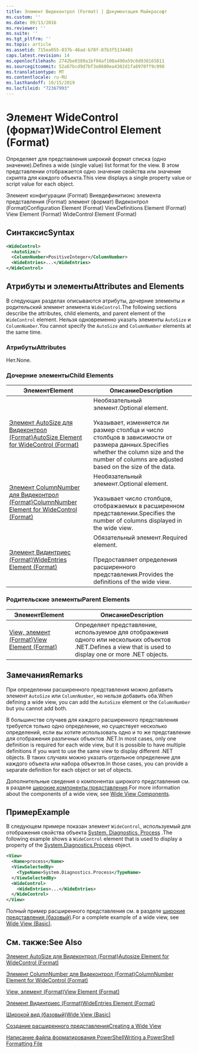 ```yaml
---
title: Элемент Видеконтрол (Format) | Документация Майкрософт
ms.custom: ''
ms.date: 09/13/2016
ms.reviewer: ''
ms.suite: ''
ms.tgt_pltfrm: ''
ms.topic: article
ms.assetid: 715ea055-037b-46ad-b70f-87b3f5134403
caps.latest.revision: 14
ms.openlocfilehash: 2742be0389a1bf04af100a490a59c0d938165811
ms.sourcegitcommit: 52a67bcd9d7bf3e8600ea4302d1fa8970ff9c998
ms.translationtype: MT
ms.contentlocale: ru-RU
ms.lasthandoff: 10/15/2019
ms.locfileid: "72367993"
---
```

# <a name="widecontrol-element-format"></a><span data-ttu-id="3d726-102">Элемент WideControl (формат)</span><span class="sxs-lookup"><span data-stu-id="3d726-102">WideControl Element (Format)</span></span>

<span data-ttu-id="3d726-103">Определяет для представления широкий формат списка (одно значение).</span><span class="sxs-lookup"><span data-stu-id="3d726-103">Defines a wide (single value) list format for the view.</span></span> <span data-ttu-id="3d726-104">В этом представлении отображается одно значение свойства или значение скрипта для каждого объекта.</span><span class="sxs-lookup"><span data-stu-id="3d726-104">This view displays a single property value or script value for each object.</span></span>

<span data-ttu-id="3d726-105">Элемент конфигурации (Format) Виевдефинитионс элемента представления (Format) элемент (формат) Видеконтрол (Format)</span><span class="sxs-lookup"><span data-stu-id="3d726-105">Configuration Element (Format) ViewDefinitions Element (Format) View Element (Format) WideControl Element (Format)</span></span>

## <a name="syntax"></a><span data-ttu-id="3d726-106">Синтаксис</span><span class="sxs-lookup"><span data-stu-id="3d726-106">Syntax</span></span>

```xml
<WideControl>
  <AutoSize/>
  <ColumnNumber>PositiveInteger</ColumnNumber>
  <WideEntries>...</WideEntries>
</WideControl>
```

## <a name="attributes-and-elements"></a><span data-ttu-id="3d726-107">Атрибуты и элементы</span><span class="sxs-lookup"><span data-stu-id="3d726-107">Attributes and Elements</span></span>

<span data-ttu-id="3d726-108">В следующих разделах описываются атрибуты, дочерние элементы и родительский элемент элемента `WideControl`.</span><span class="sxs-lookup"><span data-stu-id="3d726-108">The following sections describe the attributes, child elements, and parent element of the `WideControl` element.</span></span> <span data-ttu-id="3d726-109">Нельзя одновременно указать элементы `AutoSize` и `ColumnNumber`.</span><span class="sxs-lookup"><span data-stu-id="3d726-109">You cannot specify the `AutoSize` and `ColumnNumber` elements at the same time.</span></span>

### <a name="attributes"></a><span data-ttu-id="3d726-110">Атрибуты</span><span class="sxs-lookup"><span data-stu-id="3d726-110">Attributes</span></span>

<span data-ttu-id="3d726-111">Нет.</span><span class="sxs-lookup"><span data-stu-id="3d726-111">None.</span></span>

### <a name="child-elements"></a><span data-ttu-id="3d726-112">Дочерние элементы</span><span class="sxs-lookup"><span data-stu-id="3d726-112">Child Elements</span></span>

|<span data-ttu-id="3d726-113">Элемент</span><span class="sxs-lookup"><span data-stu-id="3d726-113">Element</span></span>|<span data-ttu-id="3d726-114">Описание</span><span class="sxs-lookup"><span data-stu-id="3d726-114">Description</span></span>|
|-------------|-----------------|
|[<span data-ttu-id="3d726-115">Элемент AutoSize для Видеконтрол (Format)</span><span class="sxs-lookup"><span data-stu-id="3d726-115">AutoSize Element for WideControl (Format)</span></span>](./autosize-element-for-widecontrol-format.md)|<span data-ttu-id="3d726-116">Необязательный элемент.</span><span class="sxs-lookup"><span data-stu-id="3d726-116">Optional element.</span></span><br /><br /> <span data-ttu-id="3d726-117">Указывает, изменяется ли размер столбца и число столбцов в зависимости от размера данных.</span><span class="sxs-lookup"><span data-stu-id="3d726-117">Specifies whether the column size and the number of columns are adjusted based on the size of the data.</span></span>|
|[<span data-ttu-id="3d726-118">Элемент ColumnNumber для Видеконтрол (Format)</span><span class="sxs-lookup"><span data-stu-id="3d726-118">ColumnNumber Element for WideControl (Format)</span></span>](./columnnumber-element-for-widecontrol-format.md)|<span data-ttu-id="3d726-119">Необязательный элемент.</span><span class="sxs-lookup"><span data-stu-id="3d726-119">Optional element.</span></span><br /><br /> <span data-ttu-id="3d726-120">Указывает число столбцов, отображаемых в расширенном представлении.</span><span class="sxs-lookup"><span data-stu-id="3d726-120">Specifies the number of columns displayed in the wide view.</span></span>|
|[<span data-ttu-id="3d726-121">Элемент Видинтриес (Format)</span><span class="sxs-lookup"><span data-stu-id="3d726-121">WideEntries Element (Format)</span></span>](./wideentries-element-for-widecontrol-format.md)|<span data-ttu-id="3d726-122">Обязательный элемент.</span><span class="sxs-lookup"><span data-stu-id="3d726-122">Required element.</span></span><br /><br /> <span data-ttu-id="3d726-123">Предоставляет определения расширенного представления.</span><span class="sxs-lookup"><span data-stu-id="3d726-123">Provides the definitions of the wide view.</span></span>|

### <a name="parent-elements"></a><span data-ttu-id="3d726-124">Родительские элементы</span><span class="sxs-lookup"><span data-stu-id="3d726-124">Parent Elements</span></span>

|<span data-ttu-id="3d726-125">Элемент</span><span class="sxs-lookup"><span data-stu-id="3d726-125">Element</span></span>|<span data-ttu-id="3d726-126">Описание</span><span class="sxs-lookup"><span data-stu-id="3d726-126">Description</span></span>|
|-------------|-----------------|
|[<span data-ttu-id="3d726-127">View, элемент (Format)</span><span class="sxs-lookup"><span data-stu-id="3d726-127">View Element (Format)</span></span>](./view-element-format.md)|<span data-ttu-id="3d726-128">Определяет представление, используемое для отображения одного или нескольких объектов .NET.</span><span class="sxs-lookup"><span data-stu-id="3d726-128">Defines a view that is used to display one or more .NET objects.</span></span>|

## <a name="remarks"></a><span data-ttu-id="3d726-129">Замечания</span><span class="sxs-lookup"><span data-stu-id="3d726-129">Remarks</span></span>

<span data-ttu-id="3d726-130">При определении расширенного представления можно добавить элемент `AutoSize` или `ColumnNumber`, но нельзя добавить оба.</span><span class="sxs-lookup"><span data-stu-id="3d726-130">When defining a wide view, you can add the `AutoSize` element or the `ColumnNumber` but you cannot add both.</span></span>

<span data-ttu-id="3d726-131">В большинстве случаев для каждого расширенного представления требуется только одно определение, но существует несколько определений, если вы хотите использовать одно и то же представление для отображения различных объектов .NET.</span><span class="sxs-lookup"><span data-stu-id="3d726-131">In most cases, only one definition is required for each wide view, but it is possible to have multiple definitions if you want to use the same view to display different .NET objects.</span></span> <span data-ttu-id="3d726-132">В таких случаях можно указать отдельное определение для каждого объекта или набора объектов.</span><span class="sxs-lookup"><span data-stu-id="3d726-132">In those cases, you can provide a separate definition for each object or set of objects.</span></span>

<span data-ttu-id="3d726-133">Дополнительные сведения о компонентах широкого представления см. в разделе [широкие компоненты представления](./creating-a-wide-view.md).</span><span class="sxs-lookup"><span data-stu-id="3d726-133">For more information about the components of a wide view, see [Wide View Components](./creating-a-wide-view.md).</span></span>

## <a name="example"></a><span data-ttu-id="3d726-134">Пример</span><span class="sxs-lookup"><span data-stu-id="3d726-134">Example</span></span>

<span data-ttu-id="3d726-135">В следующем примере показан элемент `WideControl`, используемый для отображения свойства объекта [System. Diagnostics. Process](/dotnet/api/System.Diagnostics.Process) .</span><span class="sxs-lookup"><span data-stu-id="3d726-135">The following example shows a `WideControl` element that is used to display a property of the [System.Diagnostics.Process](/dotnet/api/System.Diagnostics.Process) object.</span></span>

```xml
<View>
  <Name>process</Name>
  <ViewSelectedBy>
    <TypeName>System.Diagnostics.Process</TypeName>
  </ViewSelectedBy>
  <WideControl>
    <WideEntries>...</WideEntries>
  </WideControl>
</View>
```

<span data-ttu-id="3d726-136">Полный пример расширенного представления см. в разделе [широкие представления (базовый)](./wide-view-basic.md).</span><span class="sxs-lookup"><span data-stu-id="3d726-136">For a complete example of a wide view, see [Wide View (Basic)](./wide-view-basic.md).</span></span>

## <a name="see-also"></a><span data-ttu-id="3d726-137">См. также:</span><span class="sxs-lookup"><span data-stu-id="3d726-137">See Also</span></span>

[<span data-ttu-id="3d726-138">Элемент AutoSize для Видеконтрол (Format)</span><span class="sxs-lookup"><span data-stu-id="3d726-138">Autosize Element for WideControl (Format)</span></span>](./autosize-element-for-widecontrol-format.md)

[<span data-ttu-id="3d726-139">Элемент ColumnNumber для Видеконтрол (Format)</span><span class="sxs-lookup"><span data-stu-id="3d726-139">ColumnNumber Element for WideControl (Format)</span></span>](./columnnumber-element-for-widecontrol-format.md)

[<span data-ttu-id="3d726-140">View, элемент (Format)</span><span class="sxs-lookup"><span data-stu-id="3d726-140">View Element (Format)</span></span>](./view-element-format.md)

[<span data-ttu-id="3d726-141">Элемент Видинтриес (Format)</span><span class="sxs-lookup"><span data-stu-id="3d726-141">WideEntries Element (Format)</span></span>](./wideentries-element-for-widecontrol-format.md)

[<span data-ttu-id="3d726-142">Широкой вид (базовый)</span><span class="sxs-lookup"><span data-stu-id="3d726-142">Wide View (Basic)</span></span>](./wide-view-basic.md)

[<span data-ttu-id="3d726-143">Создание расширенного представления</span><span class="sxs-lookup"><span data-stu-id="3d726-143">Creating a Wide View</span></span>](./creating-a-wide-view.md)

[<span data-ttu-id="3d726-144">Написание файла форматирования PowerShell</span><span class="sxs-lookup"><span data-stu-id="3d726-144">Writing a PowerShell Formatting File</span></span>](./writing-a-powershell-formatting-file.md)
